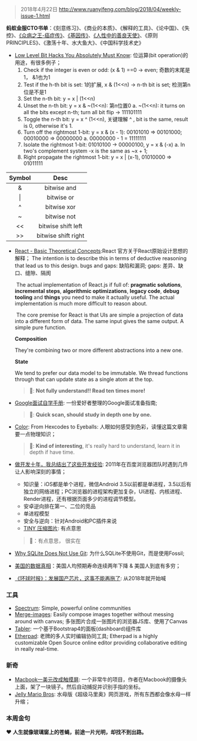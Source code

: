 > 2018年4月22日 http://www.ruanyifeng.com/blog/2018/04/weekly-issue-1.html

**蚂蚁金服CTO书单**：《刻意练习》、《商业的本质》、《解释的工具》、《论中国》、《失控》、[《众病之王-癌症传》](https://book.douban.com/subject/20507206/)、[《基因传》](https://book.douban.com/subject/27168433/)、[《人性中的善良天使》](https://book.douban.com/subject/26150549/)、《原则 PRINCIPLES》、《激荡十年、水大鱼大》、《中国科学技术史》

- [Low Level Bit Hacks You Absolutely Must Know](https://catonmat.net/low-level-bit-hacks): 位运算(bit operation)的用途，有很多例子；
    1. Check if the integer is even or odd:  (x & 1) ==0 -> even; 奇数的末尾是1， &1也为1
    2. Test if the h-th bit is set: 1的扩展, x & (1<<n) -> n-th bit is set;  检测第n位是不是1
    3. Set the n-th bit:  y = x | (1<<n)
    4. Unset the n-th bit: y = x & ~(1<<n): 第n位置0
      a. ~(1<<n): it turns on all the bits except n-th; turn all bit flip -> 111101111
    5. Toggle the n-th bit: y = x ^ (1<<n), 关键理解 ^ , bit is the same, result is 0, otherwise it's 1.
    6. Turn off the rightmost 1-bit: y = x & (x - 1): 00101010 => 00101000; 00010000 => 00000000
       a. 00000000 - 1 = 11111111
    7. Isolate the rightmost 1-bit: 01010100 -> 00000100,  y = x & (-x)
       a. In two's complement system -x is the same as ~x + 1;
    8. Right propagate the rightmost 1-bit: y = x | (x-1),  01010000 => 01011111

| Symbol |        Desc         |
| :----: | :-----------------: |
|   &    |     bitwise and     |
|   \|   |     bitwise or      |
|   ^    |     bitwise xor     |
|   ~    |     bitwise not     |
|   <<   | bitwise shift left  |
|   >>   | bitwise shift right |

- [React - Basic Theoretical Concepts](https://github.com/reactjs/react-basic):React 官方关于React原始设计思想的解释；
       The intention is to describe this in terms of deductive reasoning that lead us to this design.
       bugs and gaps: 缺陷和漏洞; gaps: 差异、缺口、缝隙、隔阂
   
   ​	The actual implementation of React.js if full of: **pragmatic solutions**, **incremental steps**, **algorithmic optimizations**, **legacy code**, **debug tooling** and **things** you need to make it actually useful. The actual implementation is much more difficult to reason about.
   
   ​	The core premise for React is that UIs are simple a projection of data into a different form of data. The same input gives the same output. A simple pure function.
   
   **Composition**
   
   They're combining two or more different abstractions into a new one.
   
   **State**
   
   We tend to prefer our data model to be immutable. We thread functions through that can update state as a single atom at the top.
   
   >  🎃: **Not fully understand!! Read ten times more!**
   
- [Google面试自学手册](https://github.com/jwasham/coding-interview-university/blob/master/translations/README-cn.md): 一份爱好者整理的Google面试准备指南;

   > 🎃:  **Quick scan, should study in depth one by one.**

- [Color](http://jamie-wong.com/post/color/): From Hexcodes to Eyeballs: 人眼如何感受到色彩，读懂这篇文章需要一点物理知识；

   > 🎃:  **Kind of interesting**, it's really hard to understand, learn it in depth if have time.

- [做开发十年，我总结出了这些开发经验](https://cloud.tencent.com/developer/article/1004735): 2011年在百度浏览器团队时遇到几件让人影响深刻的事情；

   - 知识量：iOS都是单个进程，微信Android 3.5以前都是单进程，3.5以后有独立的网络进程；PC浏览器的进程架构更加复杂，UI进程、内核进程、Render进程，还有根据页面多少的进程调节模型。
   - 安卓逆向排在第一、二位的竞品
   - 单进程模型
   - 安全与逆向：针对Android和PC插件来说
   - [TINY 压缩图片](https://tinypng.com/): 有点意思

   > 📕：有点意思， 很实在

- [Why SQLite Does Not Use Git](https://sqlite.org/whynotgit.html): 为什么SQLite不使用Git，而是使用Fossil;

- [美国的数据真相](https://mp.weixin.qq.com/s?__biz=MzI2NjA3ODk2MA%3D%3D&from=1084195010&idx=4&mid=2650848195&sn=7399ea1a80effc77cd2f788373b412d4&weiboauthoruid=5493934570&wm=9006_2001)：美国人均预期寿命连续两年下降 & 美国人到底有多穷；

- [《环球时报》：发展国产芯片，这事不能再拖了](http://finance.sina.com.cn/stock/y/2018-04-18/doc-ifzfkmth6405788.shtml):  从2018年就开始喊
       
### 工具
- [Spectrum](https://github.com/withspectrum/spectrum): Simple, powerful online communities
- [Merge-images](https://github.com/lukechilds/merge-images): Easily compose images together without messing around with canvas; 多张图片合成一张图片的浏览器JS库、使用了Canvas
- [Tabler](https://github.com/tabler/tabler): 一个基于Bootstrap4的面板(dashboard)组件库
- [Etherpad](https://etherpad.org/): 老牌的多人实时编辑协同工具; Etherpad is a highly customizable Open Source online editor providing collaborative editing in really real-time.
         

### 新奇
- [Macbook一美元改成触摸屏](https://github.com/bijection/sistine): 一个非常牛的项目，作者在Macbook的摄像头上面，架了一块镜子。然后自动捕捉并识别手指的坐标。
- [Jelly Mario Bros](https://jellymar.io/): 水母版《超级马里奥》网页游戏，所有东西都会像水母一样升缩；
       

### 本周金句
   ❤️ **人生就像玻璃窗上的苍蝇，前途一片光明，却找不到出路。**
